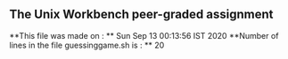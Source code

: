 ## The Unix Workbench peer-graded assignment
**This file was made on : ** Sun Sep 13 00:13:56 IST 2020
**Number of lines in the file guessinggame.sh is : ** 20

